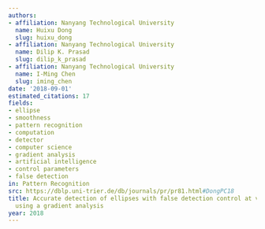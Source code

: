 ```yaml
---
authors:
- affiliation: Nanyang Technological University
  name: Huixu Dong
  slug: huixu_dong
- affiliation: Nanyang Technological University
  name: Dilip K. Prasad
  slug: dilip_k_prasad
- affiliation: Nanyang Technological University
  name: I-Ming Chen
  slug: iming_chen
date: '2018-09-01'
estimated_citations: 17
fields:
- ellipse
- smoothness
- pattern recognition
- computation
- detector
- computer science
- gradient analysis
- artificial intelligence
- control parameters
- false detection
in: Pattern Recognition
src: https://dblp.uni-trier.de/db/journals/pr/pr81.html#DongPC18
title: Accurate detection of ellipses with false detection control at video rates
  using a gradient analysis
year: 2018
---
```

